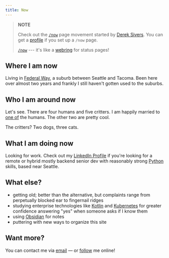 ```yaml
---
title: Now
---
```


> 
 > **NOTE**
>
 > Check out the [`/now`](https://sive.rs/nowff) page movement started by [Derek Sivers](https://sive.rs). You can get a [profile](https://nownownow.com/p/2ugf) if you set up a `/now` page.
 > 
 > [`/now`](https://nownownow.com) --- it's like a [webring](https://en.wikipedia.org/wiki/Webring) for status pages!

## Where I am now

Living in [Federal Way](https://www.cityoffederalway.com), a suburb between Seattle and Tacoma. Been here over almost two years and frankly I still haven't gotten used to the suburbs.

## Who I am around now

Let's see. There are four humans and five critters. I am happily married to [one of](https://hackers.town/@IamMrsGeek) the humans. The other two are pretty cool.

The critters? Two dogs, three cats.

## What I am doing now

Looking for work. Check out my [LinkedIn Profile](https://www.linkedin.com/in/brianwisti/) if you're looking for a remote or hybrid mostly backend senior dev with reasonably strong [Python](card/Python.md) skills, based near Seattle.

## What else?

* getting old; better than the alternative, but complaints range from perpetually blocked ear to fingernail ridges
* studying enterprise technologies like [Kotlin](https://kotlinlang.org) and [Kubernetes](https://kubernetes.io) for greater confidence answering "yes" when someone asks if I know them
* using [Obsidian](card/Obsidian.md) for notes
* puttering with new ways to organize this site

## Want more?

You can contact me via [email](mailto:brianwisti@pobox.com) — or [follow](follow.md) me online!